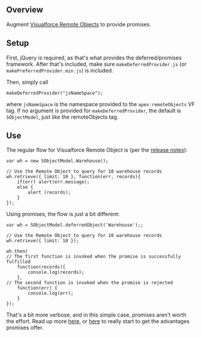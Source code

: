 ## Overview
Augment [Visualforce Remote Objects](http://www.salesforce.com/us/developer/docs/pages/Content/pages_remote_objects.htm "Remote Objects") to provide promises.
## Setup
First, jQuery is required, as that's what provides the deferred/promises framework. After that's included, make sure `makeDeferredProvider.js` (or `makePreferredProvider.min.js`) is included.

Then, simply call

	makeDeferredProvider("jsNameSpace");
where `jsNameSpace` is the namespace provided to the `apex:remoteObjects` VF tag. If no argument is provided for `makeDeferredProvider`, the default is `SObjectModel`, just like the remoteObjects tag.	

## Use
The regular flow for Visualforce Remote Object is (per the [release notes](http://docs.releasenotes.salesforce.com/en-us/api/release-notes/rn_vf_remote_objects.htm)):

	var wh = new SObjectModel.Warehouse();
            
	// Use the Remote Object to query for 10 warehouse records
	wh.retrieve({ limit: 10 }, function(err, records){
	    if(err) alert(err.message);
	    else {
			alert (records);
	    }
	});
Using promises, the flow is just a bit different:

	var wh = SObjectModel.deferredObject('Warehouse');;
            
	// Use the Remote Object to query for 10 warehouse records
	wh.retrieve({ limit: 10 });
	
	wh.then(
	// The first function is invoked when the promise is successfully fulfilled
		function(records){
			console.log(records);
	    },
	// The second function is invoked when the promise is rejected
	    function(err) {
	    	console.log(err);
	    }
	});
That's a bit more verbose, and in this simple case, promises aren't worth the effort. Read up more [here](http://code.tutsplus.com/tutorials/wrangle-async-tasks-with-jquery-promises--net-24135), or [here](http://www.htmlgoodies.com/beyond/javascript/making-promises-with-jquery-deferred.html) to really start to get the advantages promises offer.
